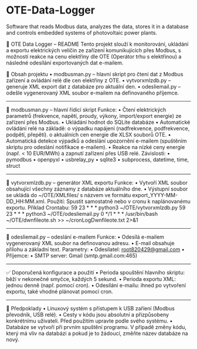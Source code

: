 # OTE-Data-Logger
Software that reads Modbus data, analyzes the data, stores it in a database and controls embedded systems of photovoltaic power plants.

📡 OTE Data Logger – README
Tento projekt slouží k monitorování, ukládání a exportu elektrických veličin ze zařízení komunikujících přes Modbus, s možností reakce na cenu elektřiny dle OTE (Operátor trhu s elektřinou) a následné odesílání exportovaných dat e-mailem.

📂 Obsah projektu
•	modbusman.py – hlavní skript pro čtení dat z Modbus zařízení a ovládání relé dle cen elektřiny z OTE.
•	vytvorxmlzdb.py – generuje XML export dat z databáze pro aktuální den.
•	odesliemail.py – odešle vygenerovaný XML soubor e-mailem na definovaného příjemce.
________________________________________
🔧 modbusman.py – hlavní řídicí skript
Funkce:
•	Čtení elektrických parametrů (frekvence, napětí, proudy, výkony, import/export energie) ze zařízení přes Modbus.
•	Ukládání hodnot do SQLite databáze
•	Automatické ovládání relé na základě:
o	výpadku napájení (nadfrekvence, podfrekvence, podpětí, přepětí).
o	aktuálních cen energie dle XLSX souborů OTE.
•	Automatická detekce výpadků a odeslání upozornění e-mailem (spuštěním skriptu pro odeslání notifikace e-mailem).
•	Reakce na nízké ceny energie (např. < 10 EUR/MWh) a zapnutí zařízení přes USB relé.
Závislosti:
•	pymodbus
•	openpyxl
•	usbrelay_py
•	sqlite3
•	subprocess, datetime, time, struct
________________________________________
🧾 vytvorxmlzdb.py – generátor XML exportu
Funkce:
•	Vytvoří XML soubor obsahující všechny záznamy z databáze  aktuálního dne.
•	Výstupní soubor se ukládá do ~/OTE/XMLfiles/ s názvem ve formátu export_YYYY-MM-DD_HH:MM.xml.
Použití:
Spustit samostatně nebo v cronu k naplánovanému exportu.
Příklad Crontabu:
59 23 * * * python3 ~/OTE/vytvorxmlzdb.py
59 23 * * * python3 ~/OTE/odesliemail.py
0 */1 * * * /usr/bin/bash ~/OTE/dwnfileote.sh >> ~/cronLogDwnfileote.txt 2>&1
________________________________________
📧 odesliemail.py – odeslání e-mailem
Funkce:
•	Odesílá e-mailem vygenerovaný XML soubor na definovanou adresu.
•	E-mail obsahuje přílohu a základní text.
Parametry:
•	Odesílatel: root820429@gmail.com
•	Příjemce: 
•	SMTP server: Gmail (smtp.gmail.com:465)
________________________________________
✅ Doporučená konfigurace a použití
•	Perioda spouštění hlavního skriptu: běží v nekonečné smyčce, každých 5 sekund.
•	Perioda exportu XML: jednou denně (např. pomocí cron).
•	Odesílání e-mailu: ihned po vytvoření exportu, také vhodné plánovat pomocí cron.
________________________________________
📌 Předpoklady
•	Linuxový systém s přístupem k USB zaříení (Modbus převodník, USB relé).
•	Cesty v kódu jsou absolutní a přizpůsobeny konkrétnímu uživateli. Před použitím upravte podle svého systému.
•	Databáze se vytvoří při prvním spuštění programu. V případě změny kódu, který má vliv na databázi a pokud je to žádoucí, změňte název databáze na nový.
